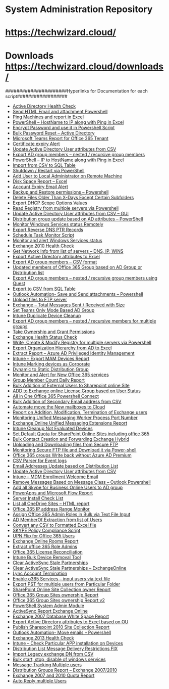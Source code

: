 # System Administration Repository

# https://techwizard.cloud/

# Downloads https://techwizard.cloud/downloads/

######################Hyperlinks for Documentation for each script##################
<ul>
<li><a href="https://techwizard.cloud/adhealthcheck/">Active Directory Health Check</a></li>
<li><a href="https://techwizard.cloud/sendhtmlemailandatt/">Send HTML Email and attachment Powershell</a></li>
<li><a href="https://techwizard.cloud/pingmachinesvbs/">Ping Machines and report in Excel</a></li>
<li><a href="https://techwizard.cloud/powershell-hostname-to-ip-along-with-ping-in-excel/">PowerShell &ndash; HostName to IP along with Ping in Excel</a></li>
<li><a href="https://techwizard.cloud/encrypt-password-and-use-it-in-powershell-script/" target="_blank" rel="noopener">Encrypt Password and use it in Powershell Script</a></li>
<li><a href="https://techwizard.cloud/2019/11/26/bulk-password-reset-active-directory/" target="_blank" rel="noopener">Bulk Password Reset &ndash; Active Directory</a></li>
<li><a href="https://techwizard.cloud/2019/04/07/microsoft-teams-report-for-office-365-tenant/" target="_blank" rel="noopener">Microsoft Teams Report for Office 365 Tenant</a></li>
<li><a href="https://techwizard.cloud/certificate-expiry-alert/" target="_blank" rel="noopener">Certificate expiry Alert</a></li>
<li><a href="https://techwizard.cloud/update-active-directory-user-attributes-from-csv/" target="_blank" rel="noopener">Update Active Directory User attributes from CSV</a></li>
<li><a href="https://techwizard.cloud/export-ad-group-members-nested-recursive-group-members/" target="_blank" rel="noopener">Export AD group members &ndash; nested / recursive group members</a></li>
<li><a href="https://techwizard.cloud/powershell-ip-to-hostname-along-with-ping-in-excel/" target="_blank" rel="noopener">PowerShell &ndash; IP to HostName along with Ping in Excel</a></li>
<li><a href="https://techwizard.cloud/import-from-csv-to-sql-table/" target="_blank" rel="noopener">Import from CSV to SQL Table</a></li>
<li><a href="https://techwizard.cloud/shutdown-restart-via-powershell/" target="_blank" rel="noopener">Shutdown / Restart via PowerShell</a></li>
<li><a href="https://techwizard.cloud/add-user-to-local-administrator-on-remote-machine/">Add User to Local Administrator on Remote Machine</a></li>
<li><a href="https://techwizard.cloud/disk-space-report-excel/">Disk Space Report &ndash; Excel</a></li>
<li><a href="https://techwizard.cloud/account-expiry-email-alert/">Account Expiry Email Alert</a></li>
<li><a href="https://techwizard.cloud/backup-and-restore-permissions-powershell/">Backup and Restore permissions &ndash; Powershell</a></li>
<li><a href="https://techwizard.cloud/delete-files-older-than-x-days-except-certain-subfolders/">Delete Files Older Than X-Days Except Certain Subfolders</a></li>
<li><a href="https://techwizard.cloud/export-dhcp-scope-options-value/">Export DHCP Scope Options Values</a></li>
<li><a href="https://techwizard.cloud/read-registry-from-multiple-servers-via-powershell/">Read Registry from multiple servers via Powershell</a></li>
<li><a href="https://techwizard.cloud/update-active-directory-user-attributes-from-csv-gui/">Update Active Directory User attributes from CSV &ndash; GUI</a></li>
<li><a href="https://techwizard.cloud/2020/04/19/distribution-group-update-based-on-ad-attributes-powershell/" target="_blank" rel="noopener">Distribution group update based on AD attributes &ndash; PowerShell</a></li>
<li><a href="https://techwizard.cloud/monitor-windows-services-status-remotely/">Monitor Windows Services status Remotely</a></li>
<li><a href="https://techwizard.cloud/export-reverse-dns-ptr-records/" target="_blank" rel="noopener">Export Reverse DNS PTR Records</a></li>
<li><a href="https://techwizard.cloud/schedule-task-monitor-script/" target="_blank" rel="noopener">Schedule Task Monitor Script</a></li>
<li><a href="https://techwizard.cloud/monitor-and-alert-windows-services-status/" target="_blank" rel="noopener">Monitor and alert Windows Services status</a></li>
<li><a href="https://techwizard.cloud/exchange-2010-health-check/" target="_blank" rel="noopener">Exchange 2010 Health Check</a></li>
<li><a href="https://techwizard.cloud/get-network-info-from-list-of-servers-dns-ip-wins/" target="_blank" rel="noopener">Get Network Info from list of servers &ndash; DNS, IP, WINS</a></li>
<li><a href="https://techwizard.cloud/export-active-directory-attributes-to-excel/" target="_blank" rel="noopener">Export Active Directory attributes to Excel</a></li>
<li><a href="https://techwizard.cloud/export-ad-group-members-csv-format/" target="_blank" rel="noopener">Export AD group members &ndash; CSV format</a></li>
<li><a href="https://techwizard.cloud/2020/05/11/updated-members-of-office-365-group-based-on-ad-group-or-distribution-list/" target="_blank" rel="noopener">Updated members of Office 365 Group based on AD Group or Distribution list</a></li>
<li><a href="https://techwizard.cloud/export-ad-group-members-nested-recursive-group-members-using-quest/" target="_blank" rel="noopener">Export AD group members &ndash; nested / recursive group members using Quest</a></li>
<li><a href="https://techwizard.cloud/export-to-csv-from-sql-table/" target="_blank" rel="noopener">Export to CSV from SQL Table</a></li>
<li><a href="https://techwizard.cloud/outlook-automation-save-and-send-attachments-powershell/" target="_blank" rel="noopener">Outlook Automation- Save and Send attachments &ndash; Powershell</a></li>
<li><a href="https://techwizard.cloud/upload-files-to-ftp-server/" target="_blank" rel="noopener">Upload files to FTP server</a></li>
<li><a href="https://techwizard.cloud/exchange-total-messages-sent-received-with-size/" target="_blank" rel="noopener">Exchange &ndash; Total Messages Sent / Received with Size</a></li>
<li><a href="https://techwizard.cloud/2020/05/21/set-teams-only-mode-based-ad-group/" target="_blank" rel="noopener">Set Teams Only Mode Based AD Group</a></li>
<li><a href="https://techwizard.cloud/2020/05/27/intune-duplicate-device-cleanup/" target="_blank" rel="noopener">Intune Duplicate Device Cleanup</a></li>
<li><a href="https://techwizard.cloud/export-ad-group-members-nested-recursive-members-for-multiple-groups/" target="_blank" rel="noopener">Export AD group members &ndash; nested / recursive members for multiple groups</a></li>
<li><a href="https://techwizard.cloud/take-ownership-and-grant-permissions/" target="_blank" rel="noopener">Take Ownership and Grant Permissions</a></li>
<li><a href="https://techwizard.cloud/exchange-health-status-check/" target="_blank" rel="noopener">Exchange Health Status Check</a></li>
<li><a href="https://techwizard.cloud/write-create-modify-registry-for-multiple-servers-via-powershell/" target="_blank" rel="noopener">Write, Create &amp; Modify Registry for multiple servers via Powershell</a></li>
<li><a href="https://techwizard.cloud/export-organization-hierarchy-from-ad-to-excel/">Export Organization Hierarchy from AD to Excel</a></li>
<li><a href="https://techwizard.cloud/2019/10/17/extract-report-azure-ad-privileged-identity-management-part-2/" target="_blank" rel="noopener">Extract Report &ndash; Azure AD Privileged Identity Management</a></li>
<li><a href="https://techwizard.cloud/2019/10/25/intune-export-mam-devices-report/" target="_blank" rel="noopener">Intune &ndash; Export MAM Devices Report</a></li>
<li><a href="https://techwizard.cloud/2019/09/24/intune-marking-devices-as-corporate/" target="_blank" rel="noopener">Intune Marking devices as Corporate</a></li>
<li><a href="https://techwizard.cloud/2019/08/11/dynamic-to-static-distribution-group/" target="_blank" rel="noopener">Dynamic to Static Distribution Group</a></li>
<li><a href="https://techwizard.cloud/2019/07/28/monitor-and-alert-for-new-office-365-services/" target="_blank" rel="noopener">Monitor and Alert for New Office 365 services</a></li>
<li><a href="https://techwizard.cloud/2019/07/14/group-member-count-daily-report/" target="_blank" rel="noopener">Group Member Count Daily Report</a></li>
<li><a href="https://techwizard.cloud/2019/06/26/bulk-addition-of-external-users-to-sharepoint-online-site/" target="_blank" rel="noopener">Bulk Addition of External Users to Sharepoint online Site</a></li>
<li><a href="https://techwizard.cloud/2019/05/28/add-to-exchange-online-license-group-based-on-user-status/" target="_blank" rel="noopener">ADD to Exchange online License Group based on User Status</a></li>
<li><a href="https://techwizard.cloud/2018/10/25/all-in-one-office-365-powershell-connect-includes-exchange-online-mfa/" target="_blank" rel="noopener">All in One Office 365 Powershell Connect</a></li>
<li><a href="https://techwizard.cloud/bulk-addition-of-secondary-email-address-from-csv/" target="_blank" rel="noopener">Bulk Addition of Secondary Email address from CSV</a></li>
<li><a href="https://techwizard.cloud/2019/10/01/automate-move-the-new-mailboxes-to-the-cloud/" target="_blank" rel="noopener">Automate move the New mailboxes to Cloud</a></li>
<li><a href="https://techwizard.cloud/2018/02/18/report-on-addition-modification-termination-of-exchange-users/" target="_blank" rel="noopener">Report on Addition, Modification, Termination of Exchange users</a></li>
<li><a href="https://techwizard.cloud/2016/06/12/monitoring-unified-messaging-worker-process-port-number/" target="_blank" rel="noopener">Monitoring Unified Messaging Worker Process Port Number</a></li>
<li><a href="https://techwizard.cloud/2018/07/28/exchange-online-unified-messaging-extensions-report/" target="_blank" rel="noopener">Exchange Online Unified Messaging Extensions Report</a></li>
<li><a href="https://techwizard.cloud/2020/06/13/intune-cleanup-not-evaluated-devices/" target="_blank" rel="noopener">Intune Cleanup Not Evaluated Devices</a></li>
<li><a href="https://techwizard.cloud/2018/04/23/set-default-quota-for-sharepoint-online-sites-including-office-365-group-sites/" target="_blank" rel="noopener">Set Default Quota for SharePoint Online Sites including office 365</a></li>
<li><a href="https://techwizard.cloud/2020/01/10/bulk-contact-creation-and-forwarding-exchange-hybrid/" target="_blank" rel="noopener">Bulk Contact Creation and Forwarding Exchange Hybrid</a></li>
<li><a href="https://techwizard.cloud/2015/07/28/uploading-and-downloading-files-from-secure-ftp/" target="_blank" rel="noopener">Uploading and Downloading files from Secure FTP</a></li>
<li><a href="https://techwizard.cloud/2014/11/21/monitoring-secure-ftp-file-uploads/" target="_blank" rel="noopener">Monitoring Secure FTP file and Download it via Power-shell</a></li>
<li><a href="https://techwizard.cloud/2017/01/08/office-365-groups-write-back-without-azure-ad-premium/" target="_blank" rel="noopener">Office 365 groups Write back without Azure AD Premium</a></li>
<li><a href="https://techwizard.cloud/csv-parser-for-event-logs/" target="_blank" rel="noopener">CSV Parser for Event logs</a></li>
<li><a href="https://techwizard.cloud/2019/01/31/email-addresses-update-based-on-distribution-list/" target="_blank" rel="noopener">Email Addresses Update based on Distribution List</a></li>
<li><a href="https://techwizard.cloud/2019/01/31/email-addresses-update-based-on-distribution-list/" target="_blank" rel="noopener">Update Active Directory User attributes from CSV</a></li>
<li><a href="https://techwizard.cloud/2019/12/10/intune-mdm-enrollment-welcome-email/" target="_blank" rel="noopener">Intune &ndash; MDM Enrollment Welcome Email</a></li>
<li><a href="https://techwizard.cloud/2014/11/15/remove-messages-based-on-message-class-outlook-powershell/" target="_blank" rel="noopener">Remove Messages Based on Message Class &ndash; Outlook Powershell</a></li>
<li><a href="https://techwizard.cloud/2019/04/23/add-all-skype-for-business-online-users-to-ad-group/" target="_blank" rel="noopener">Add all Skype for Business Online Users to AD group</a></li>
<li><a href="https://techwizard.cloud/2019/01/12/powerapps-and-microsoft-flow-report/" target="_blank" rel="noopener">PowerApps and Microsoft Flow Report</a></li>
<li><a href="https://techwizard.cloud/2018/11/11/server-install-check-list/" target="_blank" rel="noopener">Server Install Check List</a></li>
<li><a href="https://techwizard.cloud/2018/09/24/list-all-onedrive-sites-html-report/" target="_blank" rel="noopener">List all OneDrive Sites &ndash; HTML report</a></li>
<li><a href="https://techwizard.cloud/2018/11/05/office-365-ip-address-range-monitor/" target="_blank" rel="noopener">Office 365 IP address Range Monitor</a></li>
<li><a href="https://techwizard.cloud/2018/08/12/assign-office-365-admin-roles-in-bulk-via-text-file-input/" target="_blank" rel="noopener">Assign Office 365 Admin Roles in Bulk via Text File Input</a></li>
<li><a href="https://techwizard.cloud/2019/01/05/ad-memberof-extraction-from-list-of-users/" target="_blank" rel="noopener">AD MemberOf Extraction from list of Users</a></li>
<li><a href="https://techwizard.cloud/2018/07/06/convert-any-csv-to-formatted-excel-file/" target="_blank" rel="noopener">Convert any CSV to Formatted Excel file</a></li>
<li><a href="https://techwizard.cloud/2018/10/15/skype-policy-compliance-script/" target="_blank" rel="noopener">SKYPE Policy Compliance Script</a></li>
<li><a href="https://techwizard.cloud/2018/09/03/upn-flip-for-office-365-users/" target="_blank" rel="noopener">UPN Flip for Office 365 Users</a></li>
<li><a href="https://techwizard.cloud/2018/06/19/exchange-online-rooms-report/" target="_blank" rel="noopener">Exchange Online Rooms Report</a></li>
<li><a href="https://techwizard.cloud/2018/06/09/extract-office-365-role-admins/" target="_blank" rel="noopener">Extract office 365 Role Admins</a></li>
<li><a href="https://techwizard.cloud/2018/04/11/office-365-license-reconciliation/" target="_blank" rel="noopener">Office 365 License Reconciliation</a></li>
<li><a href="https://techwizard.cloud/2020/07/09/intune-bulk-device-removal-tool/" target="_blank" rel="noopener">Intune Bulk Device Removal Tool</a></li>
<li><a href="https://techwizard.cloud/2015/01/28/clear-activesync-stale-partnerships/" target="_blank" rel="noopener">Clear ActiveSync Stale Partnerships</a></li>
<li><a href="https://techwizard.cloud/2017/09/28/clear-activesync-stale-partnerships-exchangeonline/" target="_blank" rel="noopener">Clear ActiveSync Stale Partnerships &ndash; ExchangeOnline</a></li>
<li><a href="https://techwizard.cloud/2017/10/08/lync-account-termination/" target="_blank" rel="noopener">Lync Account Termination</a></li>
<li><a href="https://techwizard.cloud/2017/05/28/enable-o365-services-input-users-via-text-file/" target="_blank" rel="noopener">Enable o365 Services &ndash; input users via text file</a></li>
<li><a href="https://techwizard.cloud/2017/04/14/export-pst-for-multiple-users-from-particular-folder/" target="_blank" rel="noopener">Export PST for multiple users from Particular Folder</a></li>
<li><a href="https://techwizard.cloud/2017/11/18/sharepoint-online-site-collection-owner-report/" target="_blank" rel="noopener">SharePoint Online Site Collection owner Report</a></li>
<li><a href="https://techwizard.cloud/2017/12/14/office-365-group-sites-ownership-report/" target="_blank" rel="noopener">Office 365 Group Sites ownership Report</a></li>
<li><a href="https://techwizard.cloud/2018/03/18/office-365-group-sites-ownership-report-v2/" target="_blank" rel="noopener">Office 365 Group Sites ownership Report v2</a></li>
<li><a href="https://techwizard.cloud/2020/07/20/powershell-system-admin-module/" target="_blank" rel="noopener">PowerShell System Admin Module</a></li>
<li><a href="https://techwizard.cloud/2017/08/31/activesync-report-exchange-online/" target="_blank" rel="noopener">ActiveSync Report Exchange Online</a></li>
<li><a href="https://techwizard.cloud/2014/01/30/exchange-2007-database-white-space-report-2/" target="_blank" rel="noopener">Exchange 2007 Database White Space Report</a></li>
<li><a href="https://techwizard.cloud/export-active-directory-attributes-to-excel-based-on-ou/" target="_blank" rel="noopener">Export Active Directory attributes to Excel based on OU</a></li>
<li><a href="https://techwizard.cloud/2013/05/29/publish-site-collection-administrator-report/" target="_blank" rel="noopener">Publish Sharepoint 2010 Site Collection Report</a></li>
<li><a href="https://techwizard.cloud/2014/03/15/outlook-automation-move-emails-powershell/" target="_blank" rel="noopener">Outlook Automation- Move emails &ndash; Powershell</a></li>
<li><a href="https://techwizard.cloud/2015/04/18/exchange-2013-health-check/" target="_blank" rel="noopener">Exchange 2013 Health Check</a></li>
<li><a href="https://techwizard.cloud/2020/08/17/intune-check-particular-app-installation-on-devices/" target="_blank" rel="noopener">Intune &ndash; Check Particular APP installation on Devices</a></li>
<li><a href="https://techwizard.cloud/2015/05/02/couldnt-find-object-while-modifying-message-delivery-restrictions/" target="_blank" rel="noopener">Distribution List Message Delivery Restrictions FIX</a></li>
<li><a href="https://techwizard.cloud/2013/06/11/import-legacy-exchange-dn-from-csv/" target="_blank" rel="noopener">Import Legacy exchange DN from CSV</a></li>
<li><a href="https://techwizard.cloud/2015/11/28/bulk-start-stop-disable-of-windows-services/" target="_blank" rel="noopener">Bulk start, stop, disable of windows services</a></li>
<li><a href="https://techwizard.cloud/2014/08/04/message-tracking-multiple-users/" target="_blank" rel="noopener">Message Tracking Multiple users</a></li>
<li><a href="https://techwizard.cloud/2013/11/06/distribution-groups-report-exchange-20072010/" target="_blank" rel="noopener">Distribution Groups Report &ndash; Exchange 2007/2010</a></li>
<li><a href="https://techwizard.cloud/exchange-2007-and-2010-quota-report/" target="_blank" rel="noopener">Exchange 2007 and 2010 Quota Report</a></li>
<li><a href="https://techwizard.cloud/2017/04/06/auto-reply-multiple-users/" target="_blank" rel="noopener">Auto Reply multiple Users</a></li>
</ul>
